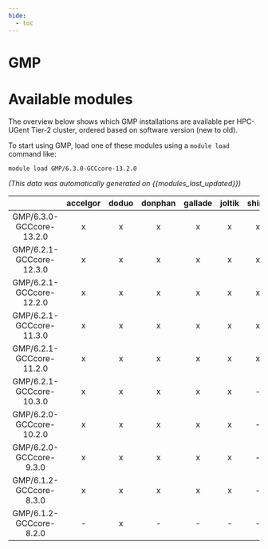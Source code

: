 ```yaml
---
hide:
  - toc
---
```


GMP
===

# Available modules


The overview below shows which GMP installations are available per HPC-UGent Tier-2 cluster, ordered based on software version (new to old).

To start using GMP, load one of these modules using a `module load` command like:

```shell
module load GMP/6.3.0-GCCcore-13.2.0
```

*(This data was automatically generated on {{modules_last_updated}})*  

| |accelgor|doduo|donphan|gallade|joltik|shinx|skitty|
| :---: | :---: | :---: | :---: | :---: | :---: | :---: | :---: |
|GMP/6.3.0-GCCcore-13.2.0|x|x|x|x|x|x|x|
|GMP/6.2.1-GCCcore-12.3.0|x|x|x|x|x|x|x|
|GMP/6.2.1-GCCcore-12.2.0|x|x|x|x|x|x|-|
|GMP/6.2.1-GCCcore-11.3.0|x|x|x|x|x|x|-|
|GMP/6.2.1-GCCcore-11.2.0|x|x|x|x|x|x|-|
|GMP/6.2.1-GCCcore-10.3.0|x|x|x|x|x|-|-|
|GMP/6.2.0-GCCcore-10.2.0|x|x|x|x|x|-|-|
|GMP/6.2.0-GCCcore-9.3.0|x|x|x|x|x|-|-|
|GMP/6.1.2-GCCcore-8.3.0|x|x|x|x|x|-|-|
|GMP/6.1.2-GCCcore-8.2.0|-|x|-|-|-|-|-|
